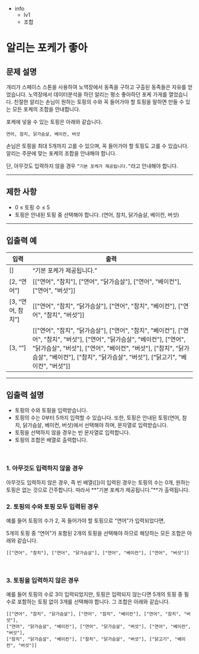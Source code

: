 - info
  - lv1
  - 조합

# 알리는 포케가 좋아

## 문제 설명

개리가 스페이스 스톤을 사용하여 노역장에서 동족을 구하고 구출된 동족들은 자유를 얻었습니다. 노역장에서 데이터분석을 하던 알리는 평소 좋아하던 포케 가게를 열었습니다.
친절한 알리는 손님이 원하는 토핑의 수와 꼭 들어가야 할 토핑을 말하면 만들 수 있는 모든 포케의 조합을 안내합니다.

포케에 넣을 수 있는 토핑은 아래와 같습니다.

```text
연어, 참치, 닭가슴살, 베이컨, 버섯
```

손님은 토핑을 최대 5개까지 고를 수 있으며, 꼭 들어가야 할 토핑도 고를 수 있습니다. 알리는 주문에 맞는 포케의 조합을 안내해야 합니다.

단, 아무것도 입력하지 않을 경우 `“기본 포케가 제공됩니다.”`라고 안내해야 합니다.

---

## 제한 사항

- 0 ≤ 토핑 수 ≤ 5
- 토핑은 안내된 토핑 중 선택해야 합니다. (연어, 참치, 닭가슴살, 베이컨, 버섯)

---

## 입출력 예

| 입력              | 출력                                                                                                                                                                                                                                                                       |
| ----------------- | -------------------------------------------------------------------------------------------------------------------------------------------------------------------------------------------------------------------------------------------------------------------------- |
| []                | “기본 포케가 제공됩니다.”                                                                                                                                                                                                                                                  |
| [2, “연어”]       | [["연어", "참치"], ["연어", "닭가슴살"], ["연어", "베이컨"], ["연어", "버섯"]]                                                                                                                                                                                             |
| [3, “연어, 참치”] | [["연어", "참치", "닭가슴살"], ["연어", "참치", "베이컨"], ["연어", "참치", "버섯”]]                                                                                                                                                                                       |
| [3, “”]           | [["연어", "참치", "닭가슴살"], ["연어", "참치", "베이컨"], ["연어", "참치", "버섯"], ["연어", "닭가슴살", "베이컨"], ["연어", "닭가슴살", "버섯"], ["연어", "베이컨", "버섯"], ["참치", "닭가슴살", "베이컨"], ["참치", "닭가슴살", "버섯"], ["닭고기", "베이컨", "버섯"]] |

---

## 입출력 설명

- 토핑의 수와 토핑을 입력받습니다.
- 토핑의 수는 0부터 5까지 입력할 수 있습니다. 또한, 토핑은 안내된 토핑(연어, 참치, 닭가슴살, 베이컨, 버섯)에서 선택해야 하며, 문자열로 입력받습니다.
- 토핑을 선택하지 않을 경우는 빈 문자열로 입력합니다.
- 토핑의 조합은 배열로 출력합니다.

<br/>

### 1. 아무것도 입력하지 않을 경우

아무것도 입력하지 않은 경우, 즉 빈 배열([])이 입력된 경우는 토핑의 수는 0개, 원하는 토핑은 없는 것으로 간주합니다. 따라서 **"기본 포케가 제공됩니다.”**가 출력됩니다.
<br/>

### 2. 토핑의 수와 토핑 모두 입력된 경우

예를 들어 토핑의 수가 2, 꼭 들어가야 할 토핑으로 “연어”가 입력되었다면,

5개의 토핑 중 “연어”가 포함된 2개의 토핑을 선택해야 하므로 해당하는 모든 조합은 아래와 같습니다.

```text
[["연어", "참치"], ["연어", "닭가슴살"], ["연어", "베이컨"], ["연어", "버섯"]]
```

<br/>

### 3. 토핑을 입력하지 않은 경우

예를 들어 토핑의 수로 3이 입력되었지만, 토핑은 입력되지 않는다면 
5개의 토핑 중 필수로 포함하는 토핑 없이 3개를 선택해야 합니다. 그 조합은 아래와 같습니다.


```text
[["연어", "참치", "닭가슴살"], ["연어", "참치", "베이컨"], ["연어", "참치", "버섯"],
["연어", "닭가슴살", "베이컨"], ["연어", "닭가슴살", "버섯"], ["연어", "베이컨", "버섯"],
["참치", "닭가슴살", "베이컨"], ["참치", "닭가슴살", "버섯"], ["닭고기", "베이컨", "버섯"]]
```
